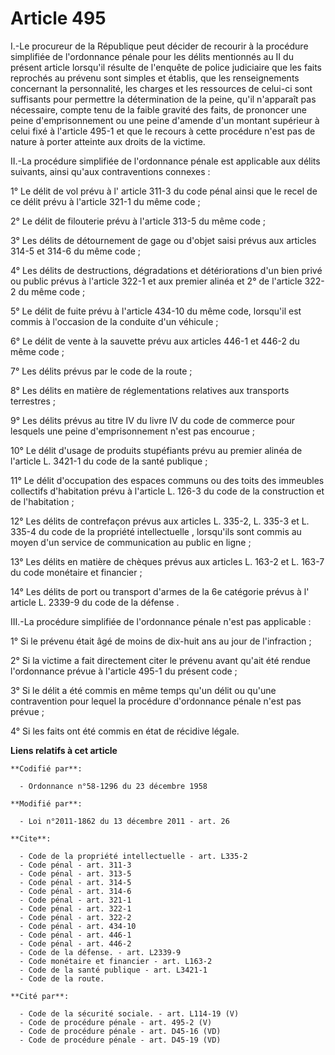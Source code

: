 # Article 495

I.-Le procureur de la République peut décider de recourir à la procédure simplifiée de l'ordonnance pénale pour les délits
mentionnés au II du présent article lorsqu'il résulte de l'enquête de police judiciaire que les faits reprochés au prévenu
sont simples et établis, que les renseignements concernant la personnalité, les charges et les ressources de celui-ci sont
suffisants pour permettre la détermination de la peine, qu'il n'apparaît pas nécessaire, compte tenu de la faible gravité des
faits, de prononcer une peine d'emprisonnement ou une peine d'amende d'un montant supérieur à celui fixé à l'article 495-1 et
que le recours à cette procédure n'est pas de nature à porter atteinte aux droits de la victime. 

II.-La procédure simplifiée de l'ordonnance pénale est applicable aux délits suivants, ainsi qu'aux contraventions
connexes : 

1° Le délit de vol prévu à l'
article 311-3 du code pénal 
ainsi que le recel de ce délit prévu à l'article 321-1 du même code ; 

2° Le délit de filouterie prévu à l'article 313-5 du même code ; 

3° Les délits de détournement de gage ou d'objet saisi prévus aux articles 314-5 et 314-6 du même code ; 

4° Les délits de destructions, dégradations et détériorations d'un bien privé ou public prévus à l'article 322-1 et aux
premier alinéa et 2° de l'article 322-2 du même code ; 

5° Le délit de fuite prévu à l'article 434-10 du même code, lorsqu'il est commis à l'occasion de la conduite d'un véhicule ; 

6° Le délit de vente à la sauvette prévu aux articles 446-1 et 446-2 du même code ; 

7° Les délits prévus par le code de la route ; 

8° Les délits en matière de réglementations relatives aux transports terrestres ; 

9° Les délits prévus au titre IV du livre IV du code de commerce pour lesquels une peine d'emprisonnement n'est pas
encourue ; 

10° Le délit d'usage de produits stupéfiants prévu au 
premier alinéa de l'article L. 3421-1 du code de la santé publique 
; 

11° Le délit d'occupation des espaces communs ou des toits des immeubles collectifs d'habitation prévu à l'article L. 126-3
du code de la construction et de l'habitation ; 

12° Les délits de contrefaçon prévus aux 
articles L. 335-2, L. 335-3 et L. 335-4 du code de la propriété intellectuelle
, lorsqu'ils sont commis au moyen d'un service de communication au public en ligne ; 

13° Les délits en matière de chèques prévus aux 
articles L. 163-2 et L. 163-7 du code monétaire et financier 
; 

14° Les délits de port ou transport d'armes de la 6e catégorie prévus à l'
article L. 2339-9 du code de la défense
. 

III.-La procédure simplifiée de l'ordonnance pénale n'est pas applicable : 

1° Si le prévenu était âgé de moins de dix-huit ans au jour de l'infraction ; 

2° Si la victime a fait directement citer le prévenu avant qu'ait été rendue l'ordonnance prévue à l'article 495-1 du présent
code ; 

3° Si le délit a été commis en même temps qu'un délit ou qu'une contravention pour lequel la procédure d'ordonnance pénale
n'est pas prévue ; 

4° Si les faits ont été commis en état de récidive légale.

**Liens relatifs à cet article**

	**Codifié par**:

	  - Ordonnance n°58-1296 du 23 décembre 1958

	**Modifié par**:

	  - Loi n°2011-1862 du 13 décembre 2011 - art. 26

	**Cite**:

	  - Code de la propriété intellectuelle - art. L335-2
	  - Code pénal - art. 311-3
	  - Code pénal - art. 313-5
	  - Code pénal - art. 314-5
	  - Code pénal - art. 314-6
	  - Code pénal - art. 321-1
	  - Code pénal - art. 322-1
	  - Code pénal - art. 322-2
	  - Code pénal - art. 434-10
	  - Code pénal - art. 446-1
	  - Code pénal - art. 446-2
	  - Code de la défense. - art. L2339-9
	  - Code monétaire et financier - art. L163-2
	  - Code de la santé publique - art. L3421-1
	  - Code de la route.

	**Cité par**:

	  - Code de la sécurité sociale. - art. L114-19 (V)
	  - Code de procédure pénale - art. 495-2 (V)
	  - Code de procédure pénale - art. D45-16 (VD)
	  - Code de procédure pénale - art. D45-19 (VD)
